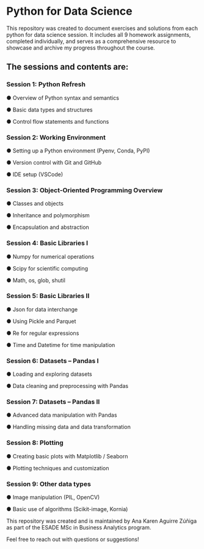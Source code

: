 # Python for Data Science



This repository was created to document exercises and solutions from each python for data science session. It includes all 9 homework assignments, completed individually, and serves as a comprehensive resource to showcase and archive my progress throughout the course.



## The sessions and contents are:

### Session 1: Python Refresh 

● Overview of Python syntax and semantics

● Basic data types and structures

● Control flow statements and functions


### Session 2: Working Environment 

● Setting up a Python environment (Pyenv, Conda, PyPI)

● Version control with Git and GitHub

● IDE setup (VSCode)


### Session 3: Object-Oriented Programming Overview 

● Classes and objects

● Inheritance and polymorphism

● Encapsulation and abstraction


### Session 4: Basic Libraries I 

● Numpy for numerical operations

● Scipy for scientific computing

● Math, os, glob, shutil


### Session 5: Basic Libraries II 

● Json for data interchange

● Using Pickle and Parquet

● Re for regular expressions

● Time and Datetime for time manipulation


### Session 6: Datasets – Pandas I

● Loading and exploring datasets

● Data cleaning and preprocessing with Pandas


### Session 7: Datasets – Pandas II 

● Advanced data manipulation with Pandas

● Handling missing data and data transformation


### Session 8: Plotting 

● Creating basic plots with Matplotlib / Seaborn

● Plotting techniques and customization


### Session 9: Other data types

● Image manipulation (PIL, OpenCV)

● Basic use of algorithms (Scikit-image, Kornia)





This repository was created and is maintained by Ana Karen Aguirre Zúñiga as part of the ESADE MSc in Business Analytics program.

Feel free to reach out with questions or suggestions!

